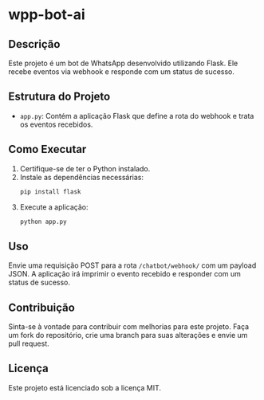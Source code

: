 # wpp-bot-ai

## Descrição
Este projeto é um bot de WhatsApp desenvolvido utilizando Flask. Ele recebe eventos via webhook e responde com um status de sucesso.

## Estrutura do Projeto
- `app.py`: Contém a aplicação Flask que define a rota do webhook e trata os eventos recebidos.

## Como Executar
1. Certifique-se de ter o Python instalado.
2. Instale as dependências necessárias:
    ```bash
    pip install flask
    ```
3. Execute a aplicação:
    ```bash
    python app.py
    ```

## Uso
Envie uma requisição POST para a rota `/chatbot/webhook/` com um payload JSON. A aplicação irá imprimir o evento recebido e responder com um status de sucesso.

## Contribuição
Sinta-se à vontade para contribuir com melhorias para este projeto. Faça um fork do repositório, crie uma branch para suas alterações e envie um pull request.

## Licença
Este projeto está licenciado sob a licença MIT.